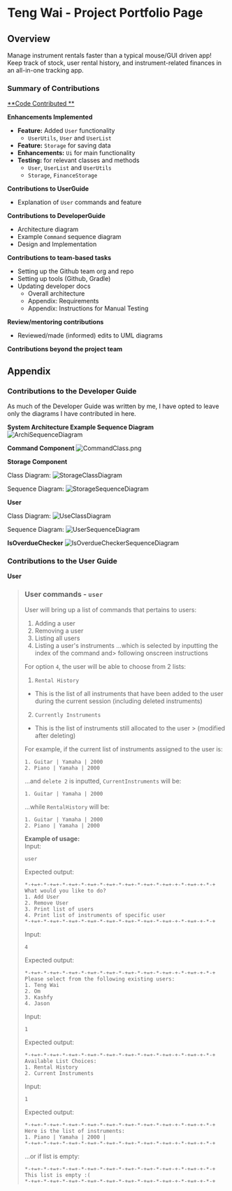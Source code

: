 # Teng Wai - Project Portfolio Page

## Overview

Manage instrument rentals faster than a typical mouse/GUI driven app! Keep track of stock, user rental history, and
instrument-related finances in an all-in-one tracking app.

### Summary of Contributions

[**Code Contributed
**](https://nus-cs2113-ay2425s2.github.io/tp-dashboard/?search=&sort=groupTitle&sortWithin=title&timeframe=commit&mergegroup=&groupSelect=groupByRepos&breakdown=true&checkedFileTypes=docs~functional-code~test-code~other&since=2025-02-21&tabOpen=true&tabType=authorship&tabAuthor=adoorknob&tabRepo=AY2425S2-CS2113-W11-1/tp%5Bmaster%5D&authorshipIsMergeGroup=false&authorshipFileTypes=docs~functional-code~test-code~other&authorshipIsBinaryFileTypeChecked=false&authorshipIsIgnoredFilesChecked=false)

**Enhancements Implemented**

* **Feature:** Added `User` functionality
    * `UserUtils`, `User` and `UserList`
* **Feature:** `Storage` for saving data
* **Enhancements:** `Ui` for main functionality
* **Testing:** for relevant classes and methods
    * `User`, `UserList` and `UserUtils`
    * `Storage`, `FinanceStorage`

**Contributions to UserGuide**

* Explanation of `User` commands and feature

**Contributions to DeveloperGuide**

* Architecture diagram
* Example `Command` sequence diagram
* Design and Implementation

**Contributions to team-based tasks**

* Setting up the Github team org and repo
* Setting up tools (Github, Gradle)
* Updating developer docs
    * Overall architecture
    * Appendix: Requirements
    * Appendix: Instructions for Manual Testing

**Review/mentoring contributions**

* Reviewed/made (informed) edits to UML diagrams

**Contributions beyond the project team**

## Appendix

### Contributions to the Developer Guide

As much of the Developer Guide was written by me, I have opted to leave only the diagrams I have contributed in here.

**System Architecture Example Sequence Diagram**
![ArchiSequenceDiagram](../uml-diagrams/command/ArchiSequenceDiagram.png)

**Command Component**
![CommandClass.png](../uml-diagrams/command/CommandClass-0.png)

**Storage Component**

Class Diagram:
![StorageClassDiagram](../uml-diagrams/storage/StorageClassDiagram.png)

Sequence Diagram:
![StorageSequenceDiagram](../uml-diagrams/storage/StorageSequenceDiagram.png)

**User**

Class Diagram:
![UseClassDiagram](../uml-diagrams/user/UserClassDiagram.png)

Sequence Diagram:
![UserSequenceDiagram](../uml-diagrams/user/UserSequenceDiagram.png)

**IsOverdueChecker**
![IsOverdueCheckerSequenceDiagram](../uml-diagrams/scheduler/IsOverdueCheckerSequenceDiagram.png)

### Contributions to the User Guide

**User**

> ### User commands - `user`
> 
> User will bring up a list of commands that pertains to users:
> 
> 1. Adding a user
> 2. Removing a user
> 3. Listing all users
> 4. Listing a user's instruments
>    ...which is selected by inputting the index of the command and>  following onscreen instructions
> 
> For option `4`, the user will be able to choose from 2 lists:
> 
> 1. `Rental History`
> * This is the list of all instruments that have been added to the user during the current session (including deleted
>   instruments)
> 2. `Currently Instruments`
> * This is the list of instruments still allocated to the user > (modified after deleting)
> 
> For example, if the current list of instruments assigned to the user is:
> 
> ```
> 1. Guitar | Yamaha | 2000
> 2. Piano | Yamaha | 2000
> ```
> 
> ...and `delete 2` is inputted,
> `CurrentInstruments` will be:
> 
> ```
> 1. Guitar | Yamaha | 2000
> ```
> 
> ...while `RentalHistory` will be:
> 
> ```
> 1. Guitar | Yamaha | 2000
> 2. Piano | Yamaha | 2000
> ```
> 
> **Example of usage:** \
> Input:
> 
> ```
> user
> ```
> 
> Expected output:
> 
> ```
> *-+=+-*-+=+-*-+=+-*-+=+-*-+=+-*-+=+-*-+=+-*-+=+-+-*-+=+-+-*-+
> What would you like to do?
> 1. Add User
> 2. Remove User
> 3. Print list of users
> 4. Print list of instruments of specific user
> *-+=+-*-+=+-*-+=+-*-+=+-*-+=+-*-+=+-*-+=+-*-+=+-+-*-+=+-+-*-+
> ```
> 
> Input:
> 
> ```
> 4
> ```
> 
> Expected output:
> 
> ```
> *-+=+-*-+=+-*-+=+-*-+=+-*-+=+-*-+=+-*-+=+-*-+=+-+-*-+=+-+-*-+
> Please select from the following existing users:
> 1. Teng Wai
> 2. Om
> 3. Kashfy
> 4. Jason
> ```
> 
> Input:
> 
> ```
> 1
> ```
> 
> Expected output:
> 
> ```
> *-+=+-*-+=+-*-+=+-*-+=+-*-+=+-*-+=+-*-+=+-*-+=+-+-*-+=+-+-*-+
> Available List Choices:
> 1. Rental History
> 2. Current Instruments
> ```
> 
> Input:
> 
> ```
> 1
> ```
> 
> Expected output:
> 
> ```
> *-+=+-*-+=+-*-+=+-*-+=+-*-+=+-*-+=+-*-+=+-*-+=+-+-*-+=+-+-*-+
> Here is the list of instruments:
> 1. Piano | Yamaha | 2000 | 
> *-+=+-*-+=+-*-+=+-*-+=+-*-+=+-*-+=+-*-+=+-*-+=+-+-*-+=+-+-*-+
> ```
> 
> ...or if list is empty:
> 
> ```
> *-+=+-*-+=+-*-+=+-*-+=+-*-+=+-*-+=+-*-+=+-*-+=+-+-*-+=+-+-*-+
> This list is empty :(
> *-+=+-*-+=+-*-+=+-*-+=+-*-+=+-*-+=+-*-+=+-*-+=+-+-*-+=+-+-*-+
> ```

